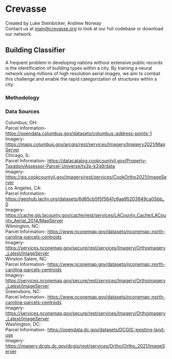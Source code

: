 # Crevasse

Created by Luke Steinbicker, Andrew Norway <br/>
Contact us at main@crevasse.org to look at our full codebase or download our network. <br/>

## Building Classifier

A frequent problem in developing nations without extensive public records is the identification of building types within a city. By training a neural network using millions of high resolution aerial images, we aim to combat this challenge and enable the rapid categorization of structures within a city.

### Methodology

<picture>
  <source media="(prefers-color-scheme: dark)" srcset="https://user-images.githubusercontent.com/121472675/212434677-07c2b358-7c55-44d1-b1f1-7d5a00e83c39.png"
  <source media="(prefers-color-scheme: light)" srcset="https://user-images.githubusercontent.com/121472675/212435032-e41f9fc9-0838-4bb3-9571-78443240ef28.png"
</picture>

### Data Sources
Columbus, OH: <br/>
Parcel Information- https://opendata.columbus.gov/datasets/columbus::address-points-1 <br/>
Imagery- https://maps.columbus.gov/arcgis/rest/services/Imagery/Imagery2021/MapServer <br/>
Chicago, IL: <br/>
Parcel Information- https://datacatalog.cookcountyil.gov/Property-Taxation/Assessor-Parcel-Universe/tx2p-k2g9/data <br/>
Imagery- https://gis.cookcountyil.gov/imagery/rest/services/CookOrtho2021/ImageServer <br/>
Los Angeles, CA: <br/>
Parcel Information- https://geohub.lacity.org/datasets/6d85cb5f5f5641c6aa95203849ca05bb_0 <br/>
Imagery- https://cache.gis.lacounty.gov/cache/rest/services/LACounty_Cache/LACounty_Aerial_2014/MapServer <br/>
Wilmington, NC: <br/>
Parcel Information- https://www.nconemap.gov/datasets/nconemap::north-carolina-parcels-centroids <br/>
Imagery- https://services.nconemap.gov/secure/rest/services/Imagery/Orthoimagery_Latest/ImageServer <br/>
Winston Salem, NC: <br/>
Parcel Information- https://www.nconemap.gov/datasets/nconemap::north-carolina-parcels-centroids <br/>
Imagery- https://services.nconemap.gov/secure/rest/services/Imagery/Orthoimagery_Latest/ImageServer <br/>
Greensboro, NC: <br/>
Parcel Information- https://www.nconemap.gov/datasets/nconemap::north-carolina-parcels-centroids <br/>
Imagery- https://services.nconemap.gov/secure/rest/services/Imagery/Orthoimagery_Latest/ImageServer <br/>
Washington, DC: <br/>
Parcel Information- https://opendata.dc.gov/datasets/DCGIS::existing-land-use <br/>
Imagery- https://imagery.dcgis.dc.gov/dcgis/rest/services/Ortho/Ortho_2021/ImageServer <br/>
